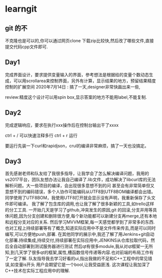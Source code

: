 # learngit
## git 的不 
不克隆也是可以的,你可以通过网页clone 下载zip比较快,然后改了哪些文件,直接提交代码cpp文件即可.

## Day1 

完成界面设计，要求提供变量输入的界面，参考想法是根据给的变量个数动态生成，可以用scrollarea来控制界面，另外有计算，显示结果的地方，预留结果精度控制的扩展空间
2020年7月14日 : 搞了一天,designer非常快画出来一些,

review:精度这个设计可以用spin box,显示答案的地方不能用label,不能复制.




## Day2

完成逻辑响应，要求在执行xxx操作后在控制台输出干了xxxx



ctrl + / 可以快速注释多行
ctrl + r 运行

要运行先装一下curl和rapidjson，crul的编译非常麻烦，搞了一天也没搞定。
## Day3
首先感谢老师和队友给了我很多指导，让我学会了怎么解决编译问题，我用的vs2017平台，团队友想办法让我自己编译了.lib文件，成功解决了libcurl库的无法解析问题。大一些项目的编译，会出现很多意想不到的问
甚至会有非常简单但又意想不到的编码错误，多个人协作可能编码从UTF8到UTF8BOM编译都会出错。同学使用了UTF8BOM，我使用UTF8打开就会显示没有声明，我重新保存了头文件即可编译。
我了解了包含库的调用,也让我了解了很多新颖的工具,如trello这样的分工工具.
一开始几天是学习了github,冲突发生的原因,git 的回滚,分支并用等具体问题,因为分支创建和删除很方便,每个新功能都可以新建分支再merge,还有本地和远程分支对应的关系.
然后学习MVVM框架,每一天感觉都学到了非常多的东西.也对工程上持续部署等有了概念,知道实际应用中不是文件传来传去,而是可以同时编写,可以方便地push,部署.
在其他同学的展示中,我还了解了用Jenkins+git自动化部署.持续集成,持续交付,持续部署在实际应用中,JENKINS从仓库拉取代码，然后全自动部署到测试服务器进行测试
然后qt有很多module,我从对qt框架一无所知,到几天学了很多qt的框架,属性,槽函数信号传递等内容.也对前端的布局工作有了一定了解.
队友指导我去学习好看的ui,指出我做的不足和C++工程中的常见错误,如变量is开头 用户会期望它是一个bool,让我受益匪浅.
这次课程让我加深了C++技术在实际工程应用中的理解.
